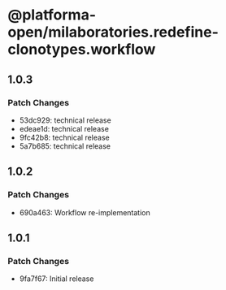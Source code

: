 # @platforma-open/milaboratories.redefine-clonotypes.workflow

## 1.0.3

### Patch Changes

- 53dc929: technical release
- edeae1d: technical release
- 9fc42b8: technical release
- 5a7b685: technical release

## 1.0.2

### Patch Changes

- 690a463: Workflow re-implementation

## 1.0.1

### Patch Changes

- 9fa7f67: Initial release
